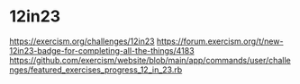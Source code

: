 # 12in23

https://exercism.org/challenges/12in23
https://forum.exercism.org/t/new-12in23-badge-for-completing-all-the-things/4183
https://github.com/exercism/website/blob/main/app/commands/user/challenges/featured_exercises_progress_12_in_23.rb
